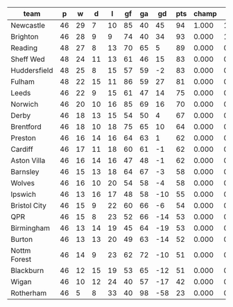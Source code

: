 |     team     | p  | w  | d  | l  | gf | ga | gd  | pts | champ | top2  | top3  | top4  |  5-7  | bot4  | bot3  | bot2  |
|--------------|----|----|----|----|----|----|-----|-----|-------|-------|-------|-------|-------|-------|-------|-------|
| Newcastle    | 46 | 29 |  7 | 10 | 85 | 40 |  45 |  94 | 1.000 | 1.000 | 1.000 | 1.000 | 0.000 | 0.000 | 0.000 | 0.000|
| Brighton     | 46 | 28 |  9 |  9 | 74 | 40 |  34 |  93 | 0.000 | 1.000 | 1.000 | 1.000 | 0.000 | 0.000 | 0.000 | 0.000|
| Reading      | 48 | 27 |  8 | 13 | 70 | 65 |   5 |  89 | 0.000 | 0.000 | 1.000 | 1.000 | 0.000 | 0.000 | 0.000 | 0.000|
| Sheff Wed    | 48 | 24 | 11 | 13 | 61 | 46 |  15 |  83 | 0.000 | 0.000 | 0.000 | 0.280 | 0.720 | 0.000 | 0.000 | 0.000|
| Huddersfield | 48 | 25 |  8 | 15 | 57 | 59 |  -2 |  83 | 0.000 | 0.000 | 0.000 | 0.720 | 0.280 | 0.000 | 0.000 | 0.000|
| Fulham       | 48 | 22 | 15 | 11 | 86 | 59 |  27 |  81 | 0.000 | 0.000 | 0.000 | 0.000 | 1.000 | 0.000 | 0.000 | 0.000|
| Leeds        | 46 | 22 |  9 | 15 | 61 | 47 |  14 |  75 | 0.000 | 0.000 | 0.000 | 0.000 | 1.000 | 0.000 | 0.000 | 0.000|
| Norwich      | 46 | 20 | 10 | 16 | 85 | 69 |  16 |  70 | 0.000 | 0.000 | 0.000 | 0.000 | 0.000 | 0.000 | 0.000 | 0.000|
| Derby        | 46 | 18 | 13 | 15 | 54 | 50 |   4 |  67 | 0.000 | 0.000 | 0.000 | 0.000 | 0.000 | 0.000 | 0.000 | 0.000|
| Brentford    | 46 | 18 | 10 | 18 | 75 | 65 |  10 |  64 | 0.000 | 0.000 | 0.000 | 0.000 | 0.000 | 0.000 | 0.000 | 0.000|
| Preston      | 46 | 16 | 14 | 16 | 64 | 63 |   1 |  62 | 0.000 | 0.000 | 0.000 | 0.000 | 0.000 | 0.000 | 0.000 | 0.000|
| Cardiff      | 46 | 17 | 11 | 18 | 60 | 61 |  -1 |  62 | 0.000 | 0.000 | 0.000 | 0.000 | 0.000 | 0.000 | 0.000 | 0.000|
| Aston Villa  | 46 | 16 | 14 | 16 | 47 | 48 |  -1 |  62 | 0.000 | 0.000 | 0.000 | 0.000 | 0.000 | 0.000 | 0.000 | 0.000|
| Barnsley     | 46 | 15 | 13 | 18 | 64 | 67 |  -3 |  58 | 0.000 | 0.000 | 0.000 | 0.000 | 0.000 | 0.000 | 0.000 | 0.000|
| Wolves       | 46 | 16 | 10 | 20 | 54 | 58 |  -4 |  58 | 0.000 | 0.000 | 0.000 | 0.000 | 0.000 | 0.000 | 0.000 | 0.000|
| Ipswich      | 46 | 13 | 16 | 17 | 48 | 58 | -10 |  55 | 0.000 | 0.000 | 0.000 | 0.000 | 0.000 | 0.000 | 0.000 | 0.000|
| Bristol City | 46 | 15 |  9 | 22 | 60 | 66 |  -6 |  54 | 0.000 | 0.000 | 0.000 | 0.000 | 0.000 | 0.000 | 0.000 | 0.000|
| QPR          | 46 | 15 |  8 | 23 | 52 | 66 | -14 |  53 | 0.000 | 0.000 | 0.000 | 0.000 | 0.000 | 0.000 | 0.000 | 0.000|
| Birmingham   | 46 | 13 | 14 | 19 | 45 | 64 | -19 |  53 | 0.000 | 0.000 | 0.000 | 0.000 | 0.000 | 0.000 | 0.000 | 0.000|
| Burton       | 46 | 13 | 13 | 20 | 49 | 63 | -14 |  52 | 0.000 | 0.000 | 0.000 | 0.000 | 0.000 | 0.000 | 0.000 | 0.000|
| Nottm Forest | 46 | 14 |  9 | 23 | 62 | 72 | -10 |  51 | 0.000 | 0.000 | 0.000 | 0.000 | 0.000 | 1.000 | 0.000 | 0.000|
| Blackburn    | 46 | 12 | 15 | 19 | 53 | 65 | -12 |  51 | 0.000 | 0.000 | 0.000 | 0.000 | 0.000 | 1.000 | 1.000 | 0.000|
| Wigan        | 46 | 10 | 12 | 24 | 40 | 57 | -17 |  42 | 0.000 | 0.000 | 0.000 | 0.000 | 0.000 | 1.000 | 1.000 | 1.000|
| Rotherham    | 46 |  5 |  8 | 33 | 40 | 98 | -58 |  23 | 0.000 | 0.000 | 0.000 | 0.000 | 0.000 | 1.000 | 1.000 | 1.000|
